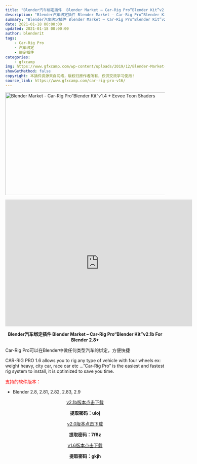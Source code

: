 ```yaml
---
title: "Blender汽车绑定插件  Blender Market – Car-Rig Pro“Blender Kit”v2.1b For Blender 2.8+"
description: "Blender汽车绑定插件 Blender Market – Car-Rig Pro“Blender Kit”v2.1b For Blender 2.8+ Car-Rig Pro可以在Blender中..."
summary: "Blender汽车绑定插件 Blender Market – Car-Rig Pro“Blender Kit”v2.1b For Blender 2.8+ Car-Rig Pro可以在Blender中..."
date: 2021-01-18 00:00:00
updated: 2021-01-18 00:00:00
author: blenderit
tags: 
    - Car-Rig Pro
    - 汽车绑定
    - 绑定插件
categories:
    - gfxcamp
img: https://www.gfxcamp.com/wp-content/uploads/2019/12/Blender-Market-Car-Rig-Pro“Blender-Kit”v1.4-Eevee-Toon-Shaders.jpg
showGetMethod: false
copyright: 本插件资源来自网络，版权归原作者所有，仅供交流学习使用！
source_link: https://www.gfxcamp.com/car-rig-pro-v16/
---
```

<div><p><img decoding="async" class="aligncenter size-full wp-image-82858" src="https://www.gfxcamp.com/wp-content/uploads/2019/12/Blender-Market-Car-Rig-Pro%E2%80%9CBlender-Kit%E2%80%9Dv1.4-Eevee-Toon-Shaders.jpg" data-src="https://www.gfxcamp.com/wp-content/uploads/2019/12/Blender-Market-Car-Rig-Pro“Blender-Kit”v1.4-Eevee-Toon-Shaders.jpg" alt="Blender Market - Car-Rig Pro“Blender Kit”v1.4 + Eevee Toon Shaders" width="590" height="324" data-srcset="https://www.gfxcamp.com/wp-content/uploads/2019/12/Blender-Market-Car-Rig-Pro“Blender-Kit”v1.4-Eevee-Toon-Shaders.jpg 590w, https://www.gfxcamp.com/wp-content/uploads/2019/12/Blender-Market-Car-Rig-Pro“Blender-Kit”v1.4-Eevee-Toon-Shaders-150x82.jpg 150w, https://www.gfxcamp.com/wp-content/uploads/2019/12/Blender-Market-Car-Rig-Pro“Blender-Kit”v1.4-Eevee-Toon-Shaders-160x88.jpg 160w, https://www.gfxcamp.com/wp-content/uploads/2019/12/Blender-Market-Car-Rig-Pro“Blender-Kit”v1.4-Eevee-Toon-Shaders-446x245.jpg 446w" data-sizes="(max-width: 590px) 100vw, 590px"></p><p style="text-align: center;"><iframe loading="lazy" src="https://player.youku.com/embed/XNTA0NDMxNzE1Mg==" width="590" height="400" frameborder="0" allowfullscreen="allowfullscreen"></iframe></p><p style="text-align: center;"><strong>Blender汽车绑定插件 Blender Market – Car-Rig Pro“Blender Kit”v2.1b For Blender 2.8+</strong></p><p style="text-align: left;">Car-Rig Pro可以在Blender中做任何类型汽车的绑定，方便快捷</p><p style="text-align: left;">CAR-RIG PRO 1.6 allows you to rig any type of vehicle with four wheels ex: weight heavy, city car, race car etc …”Car-Rig Pro” is the easiest and fastest rig system to install, it is optimized to save you time.</p><p style="text-align: left;"><span style="color: #ff0000;">支持的软件版本：</span></p><ul>
<li style="text-align: left;">Blender 2.8, 2.81, 2.82, 2.83, 2.9</li>
</ul><p style="text-align: center;"><a class="maxbutton-3 maxbutton maxbutton-baidu" target="_blank" rel="noopener" href="https://pan.baidu.com/s/10r6GAx9HL38tb89KtdHQjw"><span class="mb-text">v2.1b版本点击下载</span></a></p><p style="text-align: center;"><strong>提取密码：uioj</strong></p><p style="text-align: center;"><a class="maxbutton-3 maxbutton maxbutton-baidu" target="_blank" rel="noopener" href="https://pan.baidu.com/s/1kzlkycGDGtWXEBIfDhcS6A"><span class="mb-text">v2.0版本点击下载</span></a></p><p style="text-align: center;"><strong>提取密码：7f8z</strong></p><p style="text-align: center;"><a class="maxbutton-3 maxbutton maxbutton-baidu" target="_blank" rel="noopener" href="https://pan.baidu.com/s/1nope10I6nf-fmuLO46lFtw"><span class="mb-text">v1.6版本点击下载</span></a></p><p style="text-align: center;"><strong>提取密码：gkjh</strong></p></div>